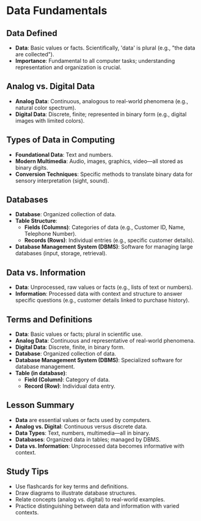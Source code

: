 # Data Fundamentals

## Data Defined

- **Data**: Basic values or facts. Scientifically, 'data' is plural (e.g., "the data are collected").
- **Importance**: Fundamental to all computer tasks; understanding representation and organization is crucial.

## Analog vs. Digital Data

- **Analog Data**: Continuous, analogous to real-world phenomena (e.g., natural color spectrum).
- **Digital Data**: Discrete, finite; represented in binary form (e.g., digital images with limited colors).

## Types of Data in Computing

- **Foundational Data**: Text and numbers.
- **Modern Multimedia**: Audio, images, graphics, video—all stored as binary digits.
- **Conversion Techniques**: Specific methods to translate binary data for sensory interpretation (sight, sound).

## Databases

- **Database**: Organized collection of data.
- **Table Structure**:
  - **Fields (Columns)**: Categories of data (e.g., Customer ID, Name, Telephone Number).
  - **Records (Rows)**: Individual entries (e.g., specific customer details).
- **Database Management System (DBMS)**: Software for managing large databases (input, storage, retrieval).

## Data vs. Information

- **Data**: Unprocessed, raw values or facts (e.g., lists of text or numbers).
- **Information**: Processed data with context and structure to answer specific questions (e.g., customer details linked to purchase history).

## Terms and Definitions

- **Data**: Basic values or facts; plural in scientific use.
- **Analog Data**: Continuous and representative of real-world phenomena.
- **Digital Data**: Discrete, finite, in binary form.
- **Database**: Organized collection of data.
- **Database Management System (DBMS)**: Specialized software for database management.
- **Table (in database)**:
  - **Field (Column)**: Category of data.
  - **Record (Row)**: Individual data entry.

## Lesson Summary

- **Data** are essential values or facts used by computers.
- **Analog vs. Digital**: Continuous versus discrete data.
- **Data Types**: Text, numbers, multimedia—all in binary.
- **Databases**: Organized data in tables; managed by DBMS.
- **Data vs. Information**: Unprocessed data becomes informative with context.

## Study Tips

- Use flashcards for key terms and definitions.
- Draw diagrams to illustrate database structures.
- Relate concepts (analog vs. digital) to real-world examples.
- Practice distinguishing between data and information with varied contexts.
